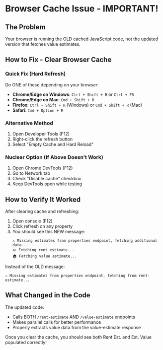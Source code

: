 # Browser Cache Issue - IMPORTANT!

## The Problem
Your browser is running the OLD cached JavaScript code, not the updated version that fetches value estimates.

## How to Fix - Clear Browser Cache

### Quick Fix (Hard Refresh)
Do ONE of these depending on your browser:

- **Chrome/Edge on Windows**: `Ctrl + Shift + R` or `Ctrl + F5`
- **Chrome/Edge on Mac**: `Cmd + Shift + R`
- **Firefox**: `Ctrl + Shift + R` (Windows) or `Cmd + Shift + R` (Mac)
- **Safari**: `Cmd + Option + R`

### Alternative Method
1. Open Developer Tools (F12)
2. Right-click the refresh button
3. Select "Empty Cache and Hard Reload"

### Nuclear Option (If Above Doesn't Work)
1. Open Chrome DevTools (F12)
2. Go to Network tab
3. Check "Disable cache" checkbox
4. Keep DevTools open while testing

## How to Verify It Worked

After clearing cache and refreshing:

1. Open console (F12)
2. Click refresh on any property
3. You should see this NEW message:
   ```
   ⚠️ Missing estimates from properties endpoint, fetching additional data...
   📊 Fetching rent estimate...
   🏠 Fetching value estimate...
   ```

Instead of the OLD message:
   ```
   ⚠️ Missing estimates from properties endpoint, fetching from rent-estimate...
   ```

## What Changed in the Code

The updated code:
- Calls BOTH `/rent-estimate` AND `/value-estimate` endpoints
- Makes parallel calls for better performance
- Properly extracts value data from the value-estimate response

Once you clear the cache, you should see both Rent Est. and Est. Value populated correctly!